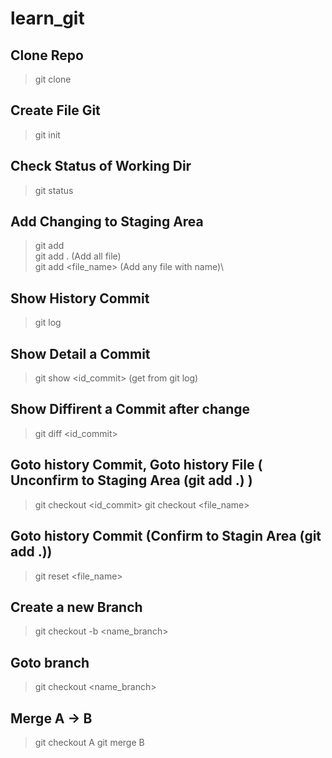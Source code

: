# learn_git

## Clone Repo
> git clone <link Repo>

## Create File Git
> git init

## Check Status of Working Dir
> git status

## Add Changing to Staging Area
> git add\
> git add . (Add all file)\
> git add <file_name> (Add any file with name)\

## Show History Commit
> git log

## Show Detail a Commit
> git show <id_commit> (get from git log)

## Show Diffirent a Commit after change
> git diff <id_commit>

## Goto history Commit, Goto history File ( Unconfirm to Staging Area (git add .) )
> git checkout <id_commit>
> git checkout <file_name>

## Goto history Commit (Confirm to Stagin Area (git add .))
> git reset <file_name>

## Create a new Branch
> git checkout -b <name_branch>

## Goto branch
> git checkout <name_branch>

## Merge A -> B
> git checkout A
> git merge B

## 
